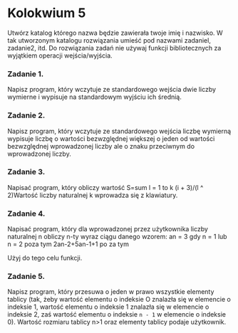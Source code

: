 # Kolokwium 5

Utwórz katalog którego nazwa będzie zawierała twoje imię i nazwisko. W tak utworzonym katalogu rozwiązania umieść pod nazwami zadaniel, zadanie2, itd. Do rozwiązania zadań nie używaj funkcji bibliotecznych za wyjątkiem operacji wejścia/wyjścia.

### **Zadanie 1.** 
Napisz program, który wczytuje ze standardowego wejścia dwie liczby wymierne i wypisuje na standardowym wyjściu ich średnią.

### **Zadanie 2.**
 Napisz program, który wczytuje ze standardowego wejścia liczbę wymierną wypisuje liczbę o wartości bezwzględnej większej o jeden od wartości bezwzględnej wprowadzonej liczby ale o znaku przeciwnym do wprowadzonej liczby.
 
 ### **Zadanie 3.**
 Napisać program, który obliczy wartość S=sum l = 1 to k (i + 3)/(l ^ 2)Wartość liczby naturalnej k wprowadza się z klawiatury.
 
 ### **Zadanie 4.**
Napisać program, który dla wprowadzonej przez użytkownika liczby naturalnej n obliczy n-ty wyraz ciągu danego wzorem:
an = 3 gdy n = 1 lub n = 2 poza tym
2an-2+5an-1+1 po za tym

Użyj do tego celu funkcji.

### **Zadanie 5.**
Napisz program, który przesuwa o jeden w prawo wszystkie elementy tablicy (tak, żeby wartość elementu o indeksie O znalazła się w elemencie o indeksie 1, wartość elementu o indeksie 1 znalazła się w elemencie o indeksie 2, zaś wartość elementu o indeksie `n - 1` w elemencie o indeksie 0). Wartość rozmiaru tablicy n>1 oraz elementy tablicy podaje użytkownik.

